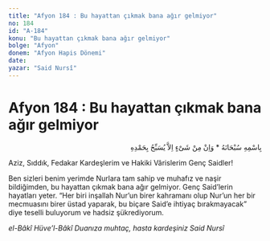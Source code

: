 ```yaml
---
title: "Afyon 184 : Bu hayattan çıkmak bana ağır gelmiyor"
no: 184
id: "A-184"
konu: "Bu hayattan çıkmak bana ağır gelmiyor"
bolge: "Afyon"
donem: "Afyon Hapis Dönemi"
date: 
yazar: "Said Nursî"
---
```


# Afyon 184 : Bu hayattan çıkmak bana ağır gelmiyor

<p class="arabic" dir="rtl" title="Meal: “Subhân Allah’ın adıyla” * “Hiçbir şey yoktur ki O'nu hamd ile tesbih etmesin” [İsrâ 17:44]">بِاسْمِهِ سُبْحَانَهُ * وَاِنْ مِنْ شَىْءٍ اِلاَّ يُسَبِّحُ بِحَمْدِهِ</p>

Aziz, Sıddık, Fedakar Kardeşlerim ve Hakiki Vârislerim Genç Saidler!

Ben sizleri benim yerimde Nurlara tam sahip ve muhafız ve naşir bildiğimden, bu hayattan çıkmak bana ağır gelmiyor. Genç Said’lerin hayatları yeter. “Her biri inşallah Nur’un birer kahramanı olup Nur’un her bir mecmuasını birer üstad yaparak, bu biçare Said’e ihtiyaç bırakmayacak” diye teselli buluyorum ve hadsiz şükrediyorum.

*el-Bâkî Hüve’l-Bâkî*
*Duanıza muhtaç, hasta kardeşiniz*
*Said Nursî*
